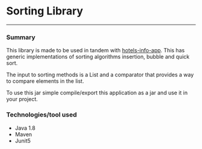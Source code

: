 
# Sorting Library
----

### Summary
This library is made to be used in tandem with [hotels-info-app](https://github.com/neerajsu/hotels-info-app). This has generic implementations of sorting algorithms insertion, bubble and quick sort. 

The input to sorting methods is a List<T> and a comparator that provides a way to compare elements in the list.

To use this jar simple compile/export this application as a jar and use it in your project.

### Technologies/tool used
- Java 1.8
- Maven
- Junit5
